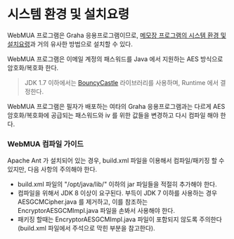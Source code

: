 # 시스템 환경 및 설치요령

WebMUA 프로그램은 Graha 응용프로그램이므로, [메모장 프로그램의 시스템 환경 및 설치요령](https://github.com/logicielkr/memo/blob/master/install-guide.md)과 거의 유사한 방법으로 설치할 수 있다.

WebMUA 프로그램은 이메일 계정의 패스워드를 Java 에서 지원하는 AES 방식으로 암호화/복호화 한다.

> JDK 1.7 이하에서는 [BouncyCastle](https://www.bouncycastle.org/) 라이브러리를 사용하며, Runtime 에서 결정한다.

WebMUA 프로그램은 필자가 배포하는 여타의 Graha 응용프로그램과는 다르게 AES 암호화/복호화에 공급되는 패스워드와 iv 를 위한 값들을 변경하고 다시 컴파일 해야 한다.

### WebMUA 컴파일 가이드

Apache Ant 가 설치되어 있는 경우, build.xml 파일을 이용해서 컴파일/패키징 할 수 있지만, 다음 사항의 주의해야 한다.

- build.xml 파일의 "/opt/java/lib/" 이하의 jar 파일들을 적절히 추가해야 한다.
- 컴파일을 위해서 JDK 8 이상이 요구된다.  부득이 JDK 7 이하를 사용하는 경우 AESGCMCipher.java 를 제거하고, 이를 참조하는 EncryptorAESGCMImpl.java 파일을 손봐서 사용해야 한다.
- 패키징 할때는 EncryptorAESGCMImpl.java 파일이 포함되지 않도록 주의한다(build.xml 파일에서 주석으로 막힌 부분을 참고한다).
